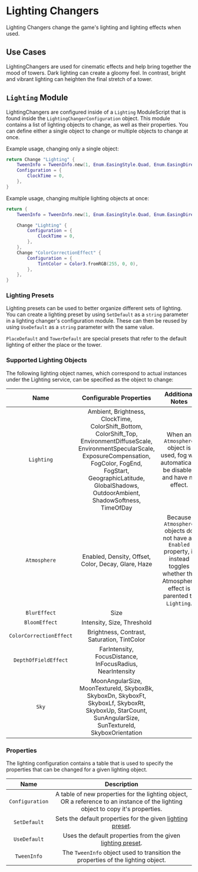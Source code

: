 # Lighting Changers

Lighting Changers change the game's lighting and lighting effects when used.

## Use Cases

LightingChangers are used for cinematic effects and help bring together the
mood of towers. Dark lighting can create a gloomy feel. In contrast, bright and
vibrant lighting can heighten the final stretch of a tower.

## `Lighting` Module

LightingChangers are configured inside of a `Lighting` ModuleScript that is found inside the
`LightingChangerConfiguration` object. This module contains a list of lighting objects to change, as well as their properties.
You can define either a single object to change or multiple objects to change at once.

Example usage, changing only a single object:
```lua
return Change "Lighting" {
	TweenInfo = TweenInfo.new(1, Enum.EasingStyle.Quad, Enum.EasingDirection.Out),
	Configuration = {
		ClockTime = 0,
	},
}
```

Example usage, changing multiple lighting objects at once:
```lua
return {
	TweenInfo = TweenInfo.new(1, Enum.EasingStyle.Quad, Enum.EasingDirection.Out),

	Change "Lighting" {
		Configuration = {
            ClockTime = 0,
		},
	},
	Change "ColorCorrectionEffect" {
		Configuration = {
			TintColor = Color3.fromRGB(255, 0, 0),
		},
	},
}
```

### Lighting Presets

Lighting presets can be used to better organize different sets of lighting.
You can create a lighting preset by using `SetDefault` as a `string` parameter in a
lighting changer's configuration module. These can then be reused by using `UseDefault`
as a `string` parameter with the same value.

`PlaceDefault` and `TowerDefault` are special presets that refer to the default lighting of either the place or the tower.

### Supported Lighting Objects

The following lighting object names, which correspond to actual instances under
the Lighting service, can be specified as the object to change:

| Name | Configurable Properties | Additional Notes
|:-----:|:-----:|:-----:
| `Lighting` | Ambient, Brightness, ClockTime, ColorShift_Bottom, ColorShift_Top, EnvironmentDiffuseScale, EnvironmentSpecularScale, ExposureCompensation, FogColor, FogEnd, FogStart, GeographicLatitude, GlobalShadows,  OutdoorAmbient, ShadowSoftness, TimeOfDay | When an `Atmosphere` object is used, fog will automatically be disabled and have no effect.
| `Atmosphere` | Enabled, Density, Offset, Color, Decay, Glare, Haze | Because `Atmosphere` objects do not have an `Enabled` property, it instead toggles whether the Atmosphere effect is parented to `Lighting`.
| `BlurEffect` | Size |
| `BloomEffect` | Intensity, Size, Threshold |
| `ColorCorrectionEffect` | Brightness, Contrast, Saturation, TintColor |
| `DepthOfFieldEffect` | FarIntensity, FocusDistance, InFocusRadius, NearIntensity |
| `Sky` | MoonAngularSize, MoonTextureId, SkyboxBk, SkyboxDn, SkyboxFt, SkyboxLf, SkyboxRt, SkyboxUp, StarCount, SunAngularSize, SunTextureId, SkyboxOrientation |

### Properties

The lighting configuration contains a table that is used to specify the
properties that can be changed for a given lighting object.

| Name | Description
|:-----:|:-----:
| `Configuration` | A table of new properties for the lighting object, OR a reference to an instance of the lighting object to copy it's properties.
| `SetDefault` | Sets the default properties for the given [lighting preset](#lighting-presets).
| `UseDefault` | Uses the default properties from the given [lighting preset](#lighting-presets).
| `TweenInfo` | The `TweenInfo` object used to transition the properties of the lighting object.